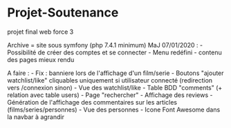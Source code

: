 # Projet-Soutenance
projet final web force 3

Archive = site sous symfony (php 7.4.1 minimum)
MaJ 07/01/2020 : 
	- Possibilité de créer des comptes et se connecter
	- Menu redéfini
	- contenu des pages mieux rendu
	
A faire : 
	- Fix : banniere lors de l'affichage d'un film/serie
	- Boutons "ajouter watchlist/like" cliquables uniquement si utilisateur connecté (redirection vers /connexion sinon)
	- Vue des watchlist/like
	- Table BDD "comments" (+ relation avec table users)
	- Page "rechercher"
	- Affichage des reviews
	- Génération de l'affichage des commentaires sur les articles (films/series/personnes)
	- Vue des personnes
	- Icone Font Awesome dans la navbar à agrandir
	
	
	
